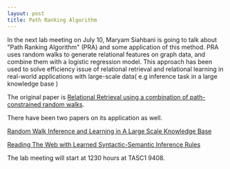 ```yaml
---
layout: post
title: Path Ranking Algorithm
---
```


In the next lab meeting on July 10, Maryam Siahbani is going to talk about "Path Ranking Algorithm" (PRA) and some application of this method. PRA uses random walks to generate relational features on graph data, and combine them with a logistic regression model. This approach has been used to solve efficiency issue of relational retrieval and relational learning in real-world applications with large-scale data( e.g inference task in a large knowledge base )

The original paper is <a href="http://www.cs.cmu.edu/~nlao/publication/2010/2010.ML.PRA.pdf">Relational Retrieval using a combination of path-constrained random walks</a>. 

There have been two papers on its application as well. 

<a href="http://www.cs.cmu.edu/~nlao/publication/2011/2011.emnlp.paper.pdf">Random Walk Inference and Learning in A Large Scale Knowledge Base</a>


<a href="http://www.cs.cmu.edu/~nlao/publication/2012/2012.emnlp.paper.pdf">Reading The Web with Learned Syntactic-Semantic Inference Rules</a>

The lab meeting will start at 1230 hours at TASC1 9408. 
